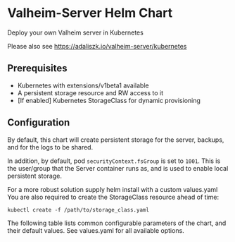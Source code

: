 # Valheim-Server Helm Chart
Deploy your own Valheim server in Kubernetes

Please also see https://adaliszk.io/valheim-server/kubernetes


## Prerequisites
* Kubernetes with extensions/v1beta1 available
* A persistent storage resource and RW access to it
* [If enabled] Kubernetes StorageClass for dynamic provisioning


## Configuration
By default, this chart will create persistent storage for the server, backups,
and for the logs to be shared.

In addition, by default, pod `securityContext.fsGroup` is set to `1001`. This
is the user/group that the Server container runs as, and is used to
enable local persistent storage.

For a more robust solution supply helm install with a custom values.yaml
You are also required to create the StorageClass resource ahead of time:
```
kubectl create -f /path/to/storage_class.yaml
```

The following table lists common configurable parameters of the chart, and
their default values. See values.yaml for all available options.
